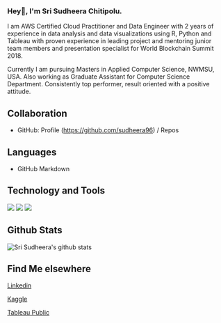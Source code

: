 ### Hey👋, I'm Sri Sudheera Chitipolu.

I am AWS Certified Cloud Practitioner and Data Engineer with 2 years of experience in data analysis and data visualizations using R, Python and Tableau with proven experience in leading project and mentoring junior team members and presentation specialist for World Blockchain Summit 2018.

Currently I am pursuing Masters in Applied Computer Science, NWMSU, USA. Also working as Graduate Assistant for Computer Science Department. Consistently top performer, result oriented with a positive attitude.

<!--
**sudheera96/sudheera96** is a ✨ _special_ ✨ repository because its `README.md` (this file) appears on your GitHub profile.

Here are some ideas to get you started:

- 🔭 I’m currently working on ...
- 🌱 I’m currently learning ...
- 👯 I’m looking to collaborate on ...
- 🤔 I’m looking for help with ...
- 💬 Ask me about ...
- 📫 How to reach me: ...
- 😄 Pronouns: ...
- ⚡ Fun fact: ...
-->
## Collaboration

* GitHub: Profile (https://github.com/sudheera96) / Repos

## Languages

* GitHub Markdown

## Technology and Tools
![](https://img.shields.io/badge/Code-Python-informational?style=flat&logo=python&logoColor=white&color=2bbc8a)
![](https://img.shields.io/badge/Code-R-informational?style=flat&logo=r&logoColor=white&color=2bbc8a)
![](https://img.shields.io/badge/Visualization-Tableau-informational?style=flat&logo=tableau&logoColor=white&color=2bbc8a)

## Github Stats

![Sri Sudheera's github stats](https://github-readme-stats.vercel.app/api?username=sudheera96&show_icons=true&theme=radical)





## Find Me elsewhere

[Linkedin](https://www.linkedin.com/in/sri-sudheera-chitipolu/)

[Kaggle](https://www.kaggle.com/srisudheera)

[Tableau Public](https://public.tableau.com/profile/sri1483#!/)
